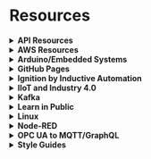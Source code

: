 # Resources

<details>
 <summary><strong>API Resources</strong></summary>
 
 - <a href="https://youtu.be/GZvSYJDk-us">freeCodeCamp - What is an API</a>
 - [freeCodeCamp - Webhooks for Beginners](https://youtu.be/41NOoEz3Tzc)
 - [freeCodeCamp - GraphQL Full Course](https://youtu.be/ed8SzALpx1Q)
 - [How to GraphQL](https://www.howtographql.com/)
 - [Designing in RESTful web service](https://forum.inductiveautomation.com/t/designing-in-restful-web-service/44461/2)
 - [REST API Security Essentials](https://restfulapi.net/security-essentials/)
 - [How To Expose Your Local Host URL as a Public URL](https://betterprogramming.pub/how-to-expose-your-local-host-url-as-a-public-url-30ea4ff79c0e)
</details>

<details>
 <summary><strong>AWS Resources</strong></summary>
 
  - [AWS Skill Builder](https://explore.skillbuilder.aws/)
</details>

<details>
 <summary><strong>Arduino/Embedded Systems</strong></summary>
 
- [Arduino Tutorial: Machine Automation with Arduino](https://www.airpair.com/arduino/posts/machine-automation-with-arduino)
- [PlatformIO IDE - Getting Started](https://docs.platformio.org/en/latest//integration/ide/pioide.html?utm_source=platformio&utm_medium=piohome)
- [PlatformIO for Arduino, ESP8266, and ESP32 Tutorial - YouTube](https://www.youtube.com/watch?v=0poh_2rBq7E)
- [Making Embedded Systems - Book](https://www.amazon.ca/Making-Embedded-Systems-Patterns-Software-ebook/dp/B005ZTO0LG/ref=tmm_kin_swatch_0?_encoding=UTF8&qid=1636476028&sr=1-1)
- [Controllino](https://www.controllino.com/)
- [ProductivityOpen Controllers](https://www.automationdirect.com/adc/shopping/catalog/programmable_controllers/open_source_controllers_(arduino-compatible)/productivityopen_(arduino-compatible)#sort=undefined%20asc&start=0)
- [Productivity Open - ACC Automation Series](https://accautomation.ca/series/productivity-open-arduino-compatible-industrial-controller/)
- [P1AM-100 Forum](https://community.automationdirect.com/s/topic/0TO3u0000009OgnGAE/p1am100)
- [P1AM - Facts Engineering Page](https://facts-engineering.github.io/)
- [GitHub - P1AM - Facts Engineer](https://github.com/facts-engineering/P1AM)
- [embeddedartistry](https://embeddedartistry.com/)
</details>

<details>
 <summary><strong>GitHub Pages</strong></summary>
 
- [Building a Free Blog with GitHub Pages in Minutes](https://chadbaldwin.net/2021/03/14/how-to-build-a-sql-blog.html)
- [Add comments to GitHub Pages using utterances](https://github.com/utterance/utterances)
</details>

<details>
 <summary><strong>Ignition by Inductive Automation</strong></summary>
 
- [Modern Edge Architectures](https://jarautomation.io/blog/posts/2021-01-25-modern-edge-architectures)
- [Public Facing Ignition](https://jarautomation.io/blog/posts/2019-06-09-public-facing-ignition/)
- [Ignition Designer with Socks](https://jarautomation.io/blog/posts/2019-07-21-ignition-designer-with-socks/)
- [Ignition 8 Deployment Best Practices](https://s3.amazonaws.com/files.inductiveautomation.com/s3fs-production/test_folder/Ignition8-Deployment-BestPractices-06-30-21.pdf?VersionId=W07ZvLo._gn1RY8adu8BQplNX3zTN_HT)
</details>

<details>
 <summary><strong>IIoT and Industry 4.0</strong></summary>

- [Industry 4.0 Mentorship Program](https://www.iiot.university/mentorship-program)
- [Industry 4.0 Community Discord](https://www.iiot.university/discord)
</details>

<details>
 <summary><strong>Kafka</strong></summary>
 
- [Apache Kafka in 5 minutes](https://www.youtube.com/watch?v=PzPXRmVHMxI)
- [Apache Kafka Crash Course](https://www.youtube.com/watch?v=R873BlNVUB4&t=8s)
- [Apache Kafka Use Cases: When To Use It & When Not To](https://www.upsolver.com/blog/apache-kafka-use-cases-when-to-use-not)
- [Streaming IoT Data and MQTT to Kafka](https://www.hivemq.com/blog/streaming-iot-data-and-mqtt-messages-to-apache-kafka/)
- [HiveMQ Solves the Challenge of Apache Kafka](https://www.hivemq.com/news/apache-kafka-iot-data-streams/)
</details>

<details>
 <summary><strong>Learn in Public</strong></summary>
 
- [Learn in Public](https://www.swyx.io/learn-in-public/)
- [Pick up What They Put Down](https://www.swyx.io/puwtpd/)
</details>

<details>
 <summary><strong>Linux</strong></summary>
  
- [How to Set Up and Use LXD on Ubuntu 18.04](https://www.digitalocean.com/community/tutorials/how-to-set-up-and-use-lxd-on-ubuntu-18-04)
</details>

<details>
 <summary><strong>Node-RED</strong></summary>
 
- [Opto 22 - Node-RED Tutorials](https://youtube.com/playlist?list=PLKYvTRORAnx6a9tETvF95o35mykuysuOw)
- [Opto 22 - Publishing to MQTT](http://documents.opto22.com/2235_OptoTutorial_Publishing_to_MQTT.pdf)
- [Node-RED - Subflows Guide](https://nodered.org/docs/user-guide/editor/workspace/subflows)
- [Node-RED - Subflows Video](https://www.youtube.com/watch?v=zdDdBG_zuLU)
- [Node-RED - Admin API Methods](https://nodered.org/docs/api/admin/methods/)
</details>

<details>
 <summary><strong>OPC UA to MQTT/GraphQL</strong></summary>
 
- [Frankenstein Automation Gateway](https://github.com/vogler75/automation-gateway)
- [Rocworks - OPC UA to MQTT Demo](https://www.youtube.com/watch?v=3sw-6zmcNAQ)
- [Rocworks - OPC UA to GraphQL Demo](https://www.youtube.com/watch?v=QGAoshjhHDc)
- [Tentacle - A nodejs industrial automation edge gateway with a GraphQL API](https://github.com/joyja/tentacle)
</details>
 
<details>
 <summary><strong>Style Guides</strong></summary>
 
- [Google Style Guides](https://google.github.io/styleguide/)
</details>
